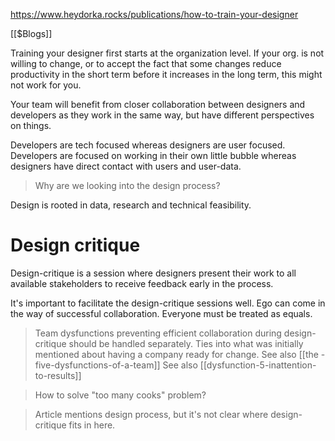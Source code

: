 https://www.heydorka.rocks/publications/how-to-train-your-designer

[[$Blogs]]

Training your designer first starts at the organization level. If your org. is not willing to change, or to accept the fact that some changes reduce productivity in the short term before it increases in the long term, this might not work for you.

Your team will benefit from closer collaboration between designers and developers as they work in the same way, but have different perspectives on things.

Developers are tech focused whereas designers are user focused. Developers are focused on working in their own little bubble whereas designers have direct contact with users and user-data.

> Why are we looking into the design process?

Design is rooted in data, research and technical feasibility.

# Design critique

Design-critique is a session where designers present their work to all available stakeholders to receive feedback early in the process.

It's important to facilitate the design-critique sessions well. Ego can come in the way of successful collaboration. Everyone must be treated as equals.

> Team dysfunctions preventing efficient collaboration during design-critique should be handled separately. Ties into what was initially mentioned about having a company ready for change.
> See also [[the -five-dysfunctions-of-a-team]]
> See also [[dysfunction-5-inattention-to-results]]

> How to solve "too many cooks" problem?

> Article mentions design process, but it's not clear where design-critique fits in here.
